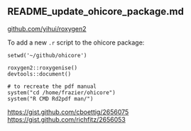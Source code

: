 ## README_update_ohicore_package.md

[github.com/yihui/roxygen2](https://github.com/yihui/roxygen2#running)


To add a new `.r` script to the ohicore package: 

```
setwd('~/github/ohicore')

roxygen2::roxygenise() 
devtools::document()

# to recreate the pdf manual
system("cd /home/frazier/ohicore")
system("R CMD Rd2pdf man/")

```
https://gist.github.com/cboettig/2656075
https://gist.github.com/richfitz/2656053